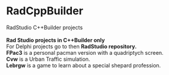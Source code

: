 # RadCppBuilder
RadStudio C++Builder projects\
\
<b>Rad Studio projects in C++Builder only</b>\
For Delphi projects go to then <b>RadStudio repository.</b>\
<b>FPac3</b> is a personal pacman version with a quadriptych screen.\
<b>Cvw</b> is a Urban Traffic simulation.\
<b>Lebrgw</b> is a game to learn about a special shepard profession.
